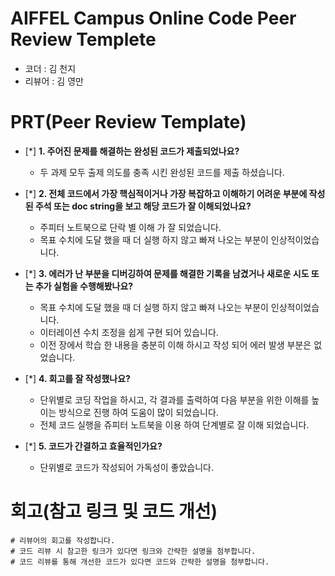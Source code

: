 # AIFFEL Campus Online Code Peer Review Templete
- 코더 : 김 천지
- 리뷰어 : 김 영만


# PRT(Peer Review Template)
- [*]  **1. 주어진 문제를 해결하는 완성된 코드가 제출되었나요?**
    - 두 과제 모두 출제 의도를 충족 시킨 완성된 코드를 제출 하셨습니다.

    
- [*]  **2. 전체 코드에서 가장 핵심적이거나 가장 복잡하고 이해하기 어려운 부분에 작성된 
주석 또는 doc string을 보고 해당 코드가 잘 이해되었나요?**
    - 주피터 노트북으로 단락 별 이해 가 잘 되었습니다.
    - 목표 수치에 도달 했을 때 더 실행 하지 않고 빠져 나오는 부분이 인상적이었습니다.

        
- [*]  **3. 에러가 난 부분을 디버깅하여 문제를 해결한 기록을 남겼거나
새로운 시도 또는 추가 실험을 수행해봤나요?**
    - 목표 수치에 도달 했을 때 더 실행 하지 않고 빠져 나오는 부분이 인상적이었습니다.
    - 이터레이션 수치 조정을 쉽게 구현 되어 있습니다.
    - 이전 장에서 학습 한 내용을 충분히 이해 하시고 작성 되어 에러 발생 부분은 없었습니다. 
        
- [*]  **4. 회고를 잘 작성했나요?**
    - 단위별로 코딩 작업을 하시고, 각 결과를 출력하여 다음 부분을 위한 이해를 높이는 방식으로 진행 하여
      도움이 많이 되었습니다.
    - 전체 코드 실행을 쥬피터 노트북을 이용 하여 단계별로 잘 이해 되었습니다.
        
- [*]  **5. 코드가 간결하고 효율적인가요?**
    - 단위별로 코드가 작성되어 가독성이 좋았습니다.



# 회고(참고 링크 및 코드 개선)
```
# 리뷰어의 회고를 작성합니다.
# 코드 리뷰 시 참고한 링크가 있다면 링크와 간략한 설명을 첨부합니다.
# 코드 리뷰를 통해 개선한 코드가 있다면 코드와 간략한 설명을 첨부합니다.
```

